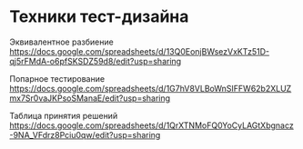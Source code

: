 # Техники тест-дизайна
Эквивалентное разбиение  https://docs.google.com/spreadsheets/d/13Q0EonjBWsezVxKTz51D-qj5rFMdA-o6pfSKSDZ59d8/edit?usp=sharing

Попарное тестирование  https://docs.google.com/spreadsheets/d/1G7hV8VLBoWnSIFFW62b2XLUZmx7Sr0vaJKPsoSManaE/edit?usp=sharing

Таблица принятия решений  https://docs.google.com/spreadsheets/d/1QrXTNMoFQ0YoCyLAGtXbgnacz-9NA_VFdrz8Pciu0qw/edit?usp=sharing
